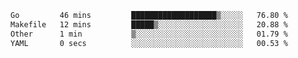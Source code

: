 <!--START_SECTION:waka-->

```txt
Go         46 mins         ███████████████████▒░░░░░   76.80 %
Makefile   12 mins         █████▒░░░░░░░░░░░░░░░░░░░   20.88 %
Other      1 min           ▒░░░░░░░░░░░░░░░░░░░░░░░░   01.79 %
YAML       0 secs          ░░░░░░░░░░░░░░░░░░░░░░░░░   00.53 %
```
<!--END_SECTION:waka-->
